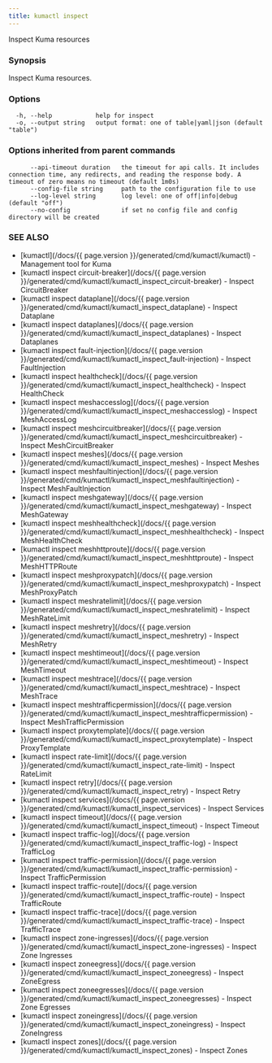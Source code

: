 ```yaml
---
title: kumactl inspect
---
```


Inspect Kuma resources

### Synopsis

Inspect Kuma resources.

### Options

```
  -h, --help            help for inspect
  -o, --output string   output format: one of table|yaml|json (default "table")
```

### Options inherited from parent commands

```
      --api-timeout duration   the timeout for api calls. It includes connection time, any redirects, and reading the response body. A timeout of zero means no timeout (default 1m0s)
      --config-file string     path to the configuration file to use
      --log-level string       log level: one of off|info|debug (default "off")
      --no-config              if set no config file and config directory will be created
```

### SEE ALSO

* [kumactl](/docs/{{ page.version }}/generated/cmd/kumactl/kumactl)	 - Management tool for Kuma
* [kumactl inspect circuit-breaker](/docs/{{ page.version }}/generated/cmd/kumactl/kumactl_inspect_circuit-breaker)	 - Inspect CircuitBreaker
* [kumactl inspect dataplane](/docs/{{ page.version }}/generated/cmd/kumactl/kumactl_inspect_dataplane)	 - Inspect Dataplane
* [kumactl inspect dataplanes](/docs/{{ page.version }}/generated/cmd/kumactl/kumactl_inspect_dataplanes)	 - Inspect Dataplanes
* [kumactl inspect fault-injection](/docs/{{ page.version }}/generated/cmd/kumactl/kumactl_inspect_fault-injection)	 - Inspect FaultInjection
* [kumactl inspect healthcheck](/docs/{{ page.version }}/generated/cmd/kumactl/kumactl_inspect_healthcheck)	 - Inspect HealthCheck
* [kumactl inspect meshaccesslog](/docs/{{ page.version }}/generated/cmd/kumactl/kumactl_inspect_meshaccesslog)	 - Inspect MeshAccessLog
* [kumactl inspect meshcircuitbreaker](/docs/{{ page.version }}/generated/cmd/kumactl/kumactl_inspect_meshcircuitbreaker)	 - Inspect MeshCircuitBreaker
* [kumactl inspect meshes](/docs/{{ page.version }}/generated/cmd/kumactl/kumactl_inspect_meshes)	 - Inspect Meshes
* [kumactl inspect meshfaultinjection](/docs/{{ page.version }}/generated/cmd/kumactl/kumactl_inspect_meshfaultinjection)	 - Inspect MeshFaultInjection
* [kumactl inspect meshgateway](/docs/{{ page.version }}/generated/cmd/kumactl/kumactl_inspect_meshgateway)	 - Inspect MeshGateway
* [kumactl inspect meshhealthcheck](/docs/{{ page.version }}/generated/cmd/kumactl/kumactl_inspect_meshhealthcheck)	 - Inspect MeshHealthCheck
* [kumactl inspect meshhttproute](/docs/{{ page.version }}/generated/cmd/kumactl/kumactl_inspect_meshhttproute)	 - Inspect MeshHTTPRoute
* [kumactl inspect meshproxypatch](/docs/{{ page.version }}/generated/cmd/kumactl/kumactl_inspect_meshproxypatch)	 - Inspect MeshProxyPatch
* [kumactl inspect meshratelimit](/docs/{{ page.version }}/generated/cmd/kumactl/kumactl_inspect_meshratelimit)	 - Inspect MeshRateLimit
* [kumactl inspect meshretry](/docs/{{ page.version }}/generated/cmd/kumactl/kumactl_inspect_meshretry)	 - Inspect MeshRetry
* [kumactl inspect meshtimeout](/docs/{{ page.version }}/generated/cmd/kumactl/kumactl_inspect_meshtimeout)	 - Inspect MeshTimeout
* [kumactl inspect meshtrace](/docs/{{ page.version }}/generated/cmd/kumactl/kumactl_inspect_meshtrace)	 - Inspect MeshTrace
* [kumactl inspect meshtrafficpermission](/docs/{{ page.version }}/generated/cmd/kumactl/kumactl_inspect_meshtrafficpermission)	 - Inspect MeshTrafficPermission
* [kumactl inspect proxytemplate](/docs/{{ page.version }}/generated/cmd/kumactl/kumactl_inspect_proxytemplate)	 - Inspect ProxyTemplate
* [kumactl inspect rate-limit](/docs/{{ page.version }}/generated/cmd/kumactl/kumactl_inspect_rate-limit)	 - Inspect RateLimit
* [kumactl inspect retry](/docs/{{ page.version }}/generated/cmd/kumactl/kumactl_inspect_retry)	 - Inspect Retry
* [kumactl inspect services](/docs/{{ page.version }}/generated/cmd/kumactl/kumactl_inspect_services)	 - Inspect Services
* [kumactl inspect timeout](/docs/{{ page.version }}/generated/cmd/kumactl/kumactl_inspect_timeout)	 - Inspect Timeout
* [kumactl inspect traffic-log](/docs/{{ page.version }}/generated/cmd/kumactl/kumactl_inspect_traffic-log)	 - Inspect TrafficLog
* [kumactl inspect traffic-permission](/docs/{{ page.version }}/generated/cmd/kumactl/kumactl_inspect_traffic-permission)	 - Inspect TrafficPermission
* [kumactl inspect traffic-route](/docs/{{ page.version }}/generated/cmd/kumactl/kumactl_inspect_traffic-route)	 - Inspect TrafficRoute
* [kumactl inspect traffic-trace](/docs/{{ page.version }}/generated/cmd/kumactl/kumactl_inspect_traffic-trace)	 - Inspect TrafficTrace
* [kumactl inspect zone-ingresses](/docs/{{ page.version }}/generated/cmd/kumactl/kumactl_inspect_zone-ingresses)	 - Inspect Zone Ingresses
* [kumactl inspect zoneegress](/docs/{{ page.version }}/generated/cmd/kumactl/kumactl_inspect_zoneegress)	 - Inspect ZoneEgress
* [kumactl inspect zoneegresses](/docs/{{ page.version }}/generated/cmd/kumactl/kumactl_inspect_zoneegresses)	 - Inspect Zone Egresses
* [kumactl inspect zoneingress](/docs/{{ page.version }}/generated/cmd/kumactl/kumactl_inspect_zoneingress)	 - Inspect ZoneIngress
* [kumactl inspect zones](/docs/{{ page.version }}/generated/cmd/kumactl/kumactl_inspect_zones)	 - Inspect Zones

